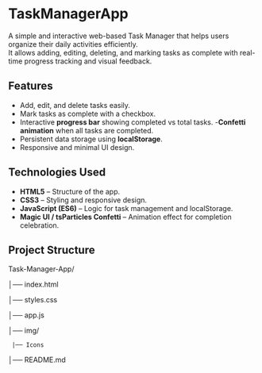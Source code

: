 # TaskManagerApp

A simple and interactive web-based Task Manager that helps users organize their daily activities efficiently.  
It allows adding, editing, deleting, and marking tasks as complete with real-time progress tracking and visual feedback.


## Features
- Add, edit, and delete tasks easily.
- Mark tasks as complete with a checkbox.
- Interactive **progress bar** showing completed vs total tasks.
-**Confetti animation** when all tasks are completed.
- Persistent data storage using **localStorage**.
- Responsive and minimal UI design.


## Technologies Used
- **HTML5** – Structure of the app.  
- **CSS3** – Styling and responsive design.  
- **JavaScript (ES6)** – Logic for task management and localStorage.  
- **Magic UI / tsParticles Confetti** – Animation effect for completion celebration.  


##  Project Structure

Task-Manager-App/

│── index.html 

│── styles.css

│── app.js

│── img/

     |── Icons
     
│── README.md 

